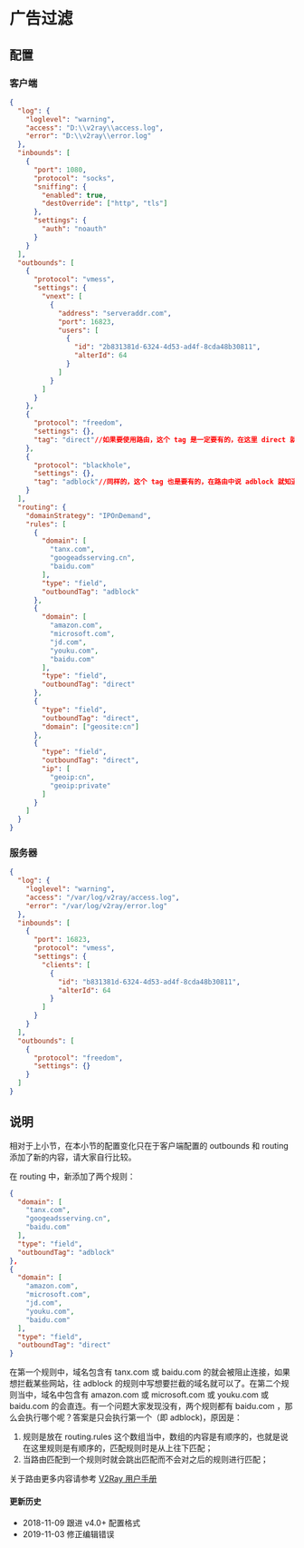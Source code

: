 # 广告过滤

## 配置

### 客户端

```json
{
  "log": {
    "loglevel": "warning",
    "access": "D:\\v2ray\\access.log",
    "error": "D:\\v2ray\\error.log"
  },
  "inbounds": [
    {
      "port": 1080,
      "protocol": "socks",
      "sniffing": {
        "enabled": true,
        "destOverride": ["http", "tls"]
      },
      "settings": {
        "auth": "noauth"
      }
    }
  ],
  "outbounds": [
    {
      "protocol": "vmess",
      "settings": {
        "vnext": [
          {
            "address": "serveraddr.com",
            "port": 16823,
            "users": [
              {
                "id": "2b831381d-6324-4d53-ad4f-8cda48b30811",  
                "alterId": 64
              }
            ]
          }
        ]
      }
    },
    {
      "protocol": "freedom",
      "settings": {},
      "tag": "direct"//如果要使用路由，这个 tag 是一定要有的，在这里 direct 就是 freedom 的一个标号，在路由中说 direct V2Ray 就知道是这里的 freedom 了
    },
    {
      "protocol": "blackhole",
      "settings": {},
      "tag": "adblock"//同样的，这个 tag 也是要有的，在路由中说 adblock 就知道是这里的 blackhole（黑洞） 了
    }
  ],
  "routing": {
    "domainStrategy": "IPOnDemand",
    "rules": [
      {
        "domain": [
          "tanx.com",
          "googeadsserving.cn",
          "baidu.com"
        ],
        "type": "field",
        "outboundTag": "adblock"       
      },
      {
        "domain": [
          "amazon.com",
          "microsoft.com",
          "jd.com",
          "youku.com",
          "baidu.com"
        ],
        "type": "field",
        "outboundTag": "direct"
      },
      {
        "type": "field",
        "outboundTag": "direct",
        "domain": ["geosite:cn"]
      },
      {
        "type": "field",
        "outboundTag": "direct",
        "ip": [
          "geoip:cn",
          "geoip:private"
        ]
      }
    ]
  }
}
```

### 服务器

```json
{
  "log": {
    "loglevel": "warning",
    "access": "/var/log/v2ray/access.log",
    "error": "/var/log/v2ray/error.log"
  },
  "inbounds": [
    {
      "port": 16823,
      "protocol": "vmess",    
      "settings": {
        "clients": [
          {
            "id": "b831381d-6324-4d53-ad4f-8cda48b30811",
            "alterId": 64
          }
        ]
      }
    }
  ],
  "outbounds": [
    {
      "protocol": "freedom",
      "settings": {}
    }
  ]
}
```

## 说明

相对于上小节，在本小节的配置变化只在于客户端配置的 outbounds 和 routing 添加了新的内容，请大家自行比较。

在 routing 中，新添加了两个规则：

```json
{
  "domain": [
    "tanx.com",
    "googeadsserving.cn",
    "baidu.com"
  ],
  "type": "field",
  "outboundTag": "adblock"       
},
{
  "domain": [
    "amazon.com",
    "microsoft.com",
    "jd.com",
    "youku.com",
    "baidu.com"
  ],
  "type": "field",
  "outboundTag": "direct"
}
```

在第一个规则中，域名包含有 tanx.com 或 baidu.com 的就会被阻止连接，如果想拦截某些网站，往 adblock 的规则中写想要拦截的域名就可以了。在第二个规则当中，域名中包含有 amazon.com 或 microsoft.com 或 youku.com 或 baidu.com 的会直连。有一个问题大家发现没有，两个规则都有 baidu.com ，那么会执行哪个呢？答案是只会执行第一个（即 adblock)，原因是：
1. 规则是放在 routing.rules 这个数组当中，数组的内容是有顺序的，也就是说在这里规则是有顺序的，匹配规则时是从上往下匹配；
2. 当路由匹配到一个规则时就会跳出匹配而不会对之后的规则进行匹配；

关于路由更多内容请参考 [V2Ray 用户手册](https://www.v2ray.com/chapter_02/03_routing.html)

#### 更新历史

- 2018-11-09 跟进 v4.0+ 配置格式
- 2019-11-03 修正编辑错误
